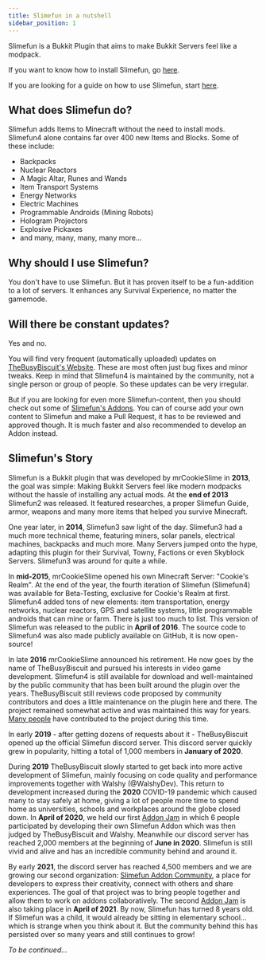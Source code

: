 ```yaml
---
title: Slimefun in a nutshell
sidebar_position: 1
---
```


Slimefun is a Bukkit Plugin that aims to make Bukkit Servers feel like a modpack.

If you want to know how to install Slimefun, go [here](Installing-Slimefun).

If you are looking for a guide on how to use Slimefun, start [here](Getting-Started).

## What does Slimefun do?

Slimefun adds Items to Minecraft without the need to install mods.
Slimefun4 alone contains far over 400 new Items and Blocks.
Some of these include:

* Backpacks
* Nuclear Reactors
* A Magic Altar, Runes and Wands
* Item Transport Systems
* Energy Networks
* Electric Machines
* Programmable Androids (Mining Robots)
* Hologram Projectors
* Explosive Pickaxes
* and many, many, many, many more...

## Why should I use Slimefun?

You don't have to use Slimefun.
But it has proven itself to be a fun-addition to a lot of servers.
It enhances any Survival Experience, no matter the gamemode.

## Will there be constant updates?

Yes and no.

You will find very frequent (automatically uploaded) updates on [TheBusyBiscuit's Website](https://thebusybiscuit.github.io/builds/TheBusyBiscuit/Slimefun4/master/).
These are most often just bug fixes and minor tweaks.
Keep in mind that Slimefun4 is maintained by the community, not a single person or group of people.
So these updates can be very irregular.

But if you are looking for even more Slimefun-content, then you should check out some of [Slimefun's Addons](Addons).
You can of course add your own content to Slimefun and make a Pull Request, it has to be reviewed and approved though.
It is much faster and also recommended to develop an Addon instead.

## Slimefun's Story

Slimefun is a Bukkit plugin that was developed by mrCookieSlime in **2013**, the goal was simple: Making Bukkit Servers feel like modern modpacks without the hassle of installing any actual mods.
At the **end of 2013** Slimefun2 was released. It featured researches, a proper Slimefun Guide, armor, weapons and many more items that helped you survive Minecraft.

One year later, in **2014**, Slimefun3 saw light of the day.
Slimefun3 had a much more technical theme, featuring miners, solar panels, electrical machines, backpacks and much more.
Many Servers jumped onto the hype, adapting this plugin for their Survival, Towny, Factions or even Skyblock Servers.
Slimefun3 was around for quite a while.

In **mid-2015**, mrCookieSlime opened his own Minecraft Server: "Cookie's Realm".
At the end of the year, the fourth iteration of Slimefun (Slimefun4) was available for Beta-Testing, exclusive for Cookie's Realm at first.
Slimefun4 added tons of new elements: item transportation, energy networks, nuclear reactors, GPS and satellite systems, little programmable androids that can mine or farm.
There is just too much to list.
This version of Slimefun was released to the public in **April of 2016**.
The source code to Slimefun4 was also made publicly available on GitHub, it is now open-source!

In late **2016** mrCookieSlime announced his retirement.
He now goes by the name of TheBusyBiscuit and pursued his interests in video game development.
Slimefun4 is still available for download and well-maintained by the public community that has been built around the plugin over the years.
TheBusyBiscuit still reviews code proposed by community contributors and does a little maintenance on the plugin here and there.
The project remained somewhat active and was maintained this way for years. [Many people](https://github.com/Slimefun/Slimefun4/graphs/contributors) have contributed to the project during this time.

In early **2019** - after getting dozens of requests about it - TheBusyBiscuit opened up the official Slimefun discord server.
This discord server quickly grew in popularity, hitting a total of 1,000 members in **January of 2020**.

During **2019** TheBusyBiscuit slowly started to get back into more active development of Slimefun, mainly focusing on code quality and performance improvements together with Walshy (@WalshyDev).
This return to development increased during the **2020** COVID-19 pandemic which caused many to stay safely at home, giving a lot of people more time to spend home as universities, schools and workplaces around the globe closed down.
In **April of 2020**, we held our first [Addon Jam](Addon-Jam-2020) in which 6 people participated by developing their own Slimefun Addon which was then judged by TheBusyBiscuit and Walshy.
Meanwhile our discord server has reached 2,000 members at the beginning of **June in 2020**.
Slimefun is still vivid and alive and has an incredible community behind and around it.

By early **2021**, the discord server has reached 4,500 members and we are growing our second organization: [Slimefun Addon Community](https://github.com/Slimefun-Addon-Community), a place for developers to express their creativity, connect with others and share experiences. The goal of that project was to bring people together and allow them to work on addons collaboratively. The second [Addon Jam](Addon-Jam-2021) is also taking place in **April of 2021**.
By now, Slimefun has turned 8 years old.
If Slimefun was a child, it would already be sitting in elementary school... which is strange when you think about it. But the community behind this has persisted over so many years and still continues to grow!

*To be continued...*

